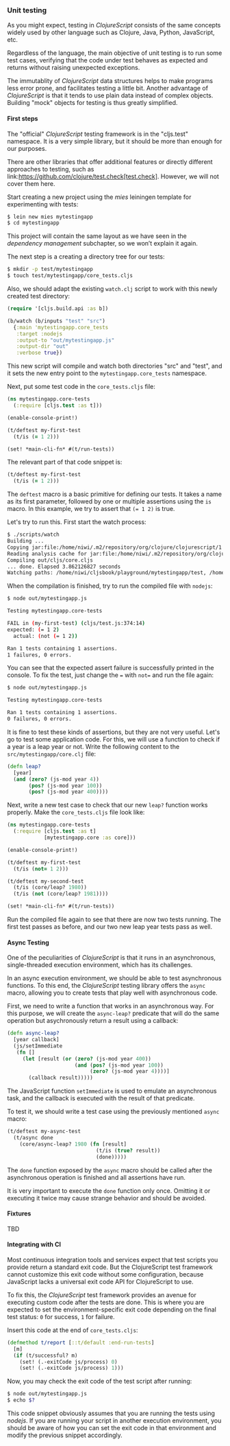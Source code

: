 ### Unit testing

As you might expect, testing in _ClojureScript_ consists of the same concepts widely
used by other language such as Clojure, Java, Python, JavaScript, etc.

Regardless of the language, the main objective of unit testing is to run some test
cases, verifying that the code under test behaves as expected and returns without
raising unexpected exceptions.

The immutablity of _ClojureScript_ data structures helps to make programs less error
prone, and facilitates testing a little bit. Another advantage of _ClojureScript_ is
that it tends to use plain data instead of complex objects. Building "mock" objects
for testing is thus greatly simplified.


#### First steps

The "official" _ClojureScript_ testing framework is in the "cljs.test" namespace. It is a very simple library, but it should be more than enough for our purposes.

There are other libraries that offer additional features or directly different approaches to testing, such as link:https://github.com/clojure/test.check[test.check]. However, we will not cover them here.

Start creating a new project using the *mies* leiningen template for experimenting with tests:

```bash
$ lein new mies mytestingapp
$ cd mytestingapp
```

This project will contain the same layout as we have seen in the *dependency management* subchapter, so we won’t explain it again.

The next step is a creating a directory tree for our tests:

```bash
$ mkdir -p test/mytestingapp
$ touch test/mytestingapp/core_tests.cljs
```

Also, we should adapt the existing `watch.clj` script to work with this newly created test directory:

```clojure
(require '[cljs.build.api :as b])

(b/watch (b/inputs "test" "src")
  {:main 'mytestingapp.core_tests
   :target :nodejs
   :output-to "out/mytestingapp.js"
   :output-dir "out"
   :verbose true})
```

This new script will compile and watch both directories "src" and "test", and it sets the new entry point to the `mytestingapp.core_tests` namespace.

Next, put some test code in the `core_tests.cljs` file:

```clojure
(ns mytestingapp.core-tests
  (:require [cljs.test :as t]))

(enable-console-print!)

(t/deftest my-first-test
  (t/is (= 1 2)))

(set! *main-cli-fn* #(t/run-tests))
```

The relevant part of that code snippet is:

```clojure
(t/deftest my-first-test
  (t/is (= 1 2)))
```

The `deftest` macro is a basic primitive for defining our tests. It takes a name as its first parameter, followed by one or multiple assertions using the `is` macro. In this example, we try to assert that `(= 1 2)` is true.

Let's try to run this. First start the watch process:

```bash
$ ./scripts/watch
Building ...
Copying jar:file:/home/niwi/.m2/repository/org/clojure/clojurescript/1.9.36/clojurescript-1.9.36.jar!/cljs/core.cljs to out/cljs/core.cljs
Reading analysis cache for jar:file:/home/niwi/.m2/repository/org/clojure/clojurescript/1.9.36/clojurescript-1.9.36.jar!/cljs/core.cljs
Compiling out/cljs/core.cljs
... done. Elapsed 3.862126827 seconds
Watching paths: /home/niwi/cljsbook/playground/mytestingapp/test, /home/niwi/cljsbook/playground/mytestingapp/src
```

When the compilation is finished, try to run the compiled file with `nodejs`:

```bash
$ node out/mytestingapp.js

Testing mytestingapp.core-tests

FAIL in (my-first-test) (cljs/test.js:374:14)
expected: (= 1 2)
  actual: (not (= 1 2))

Ran 1 tests containing 1 assertions.
1 failures, 0 errors.
```

You can see that the expected assert failure is successfully printed in the console. To fix the test, just change the `=` with `not=` and run the file again:

```bash
$ node out/mytestingapp.js

Testing mytestingapp.core-tests

Ran 1 tests containing 1 assertions.
0 failures, 0 errors.
```

It is fine to test these kinds of assertions, but they are not very useful. Let's go to test some application code. For this, we will use a function to check if a year is a leap year or not. Write the following content to the `src/mytestingapp/core.clj` file:

```clojure
(defn leap?
  [year]
  (and (zero? (js-mod year 4))
       (pos? (js-mod year 100))
       (pos? (js-mod year 400))))
```

Next, write a new test case to check that our new `leap?` function works properly. Make the `core_tests.cljs` file look like:

```clojure
(ns mytestingapp.core-tests
  (:require [cljs.test :as t]
            [mytestingapp.core :as core]))

(enable-console-print!)

(t/deftest my-first-test
  (t/is (not= 1 2)))

(t/deftest my-second-test
  (t/is (core/leap? 1980))
  (t/is (not (core/leap? 1981))))

(set! *main-cli-fn* #(t/run-tests))
```

Run the compiled file again to see that there are now two tests running.  The first test passes as before, and our two new leap year tests pass as well.


#### Async Testing

One of the peculiarities of _ClojureScript_ is that it runs in an asynchronous, single-threaded execution environment, which has its challenges.

In an async execution environment, we should be able to test asynchronous functions. To this end, the _ClojureScript_ testing library offers the `async` macro, allowing
you to create tests that play well with asynchronous code.

First, we need to write a function that works in an asynchronous way. For this purpose, we will create the `async-leap?` predicate that will do the same operation
but asychronously return a result using a callback:

```clojure
(defn async-leap?
  [year callback]
  (js/setImmediate
   (fn []
     (let [result (or (zero? (js-mod year 400))
                      (and (pos? (js-mod year 100))
                           (zero? (js-mod year 4))))]
       (callback result)))))
```

The JavaScript function `setImmediate` is used to emulate an asynchronous task, and the callback is executed with the result of that predicate.

To test it, we should write a test case using the previously mentioned `async` macro:

```clojure
(t/deftest my-async-test
  (t/async done
    (core/async-leap? 1980 (fn [result]
                             (t/is (true? result))
                             (done)))))
```

The `done` function exposed by the `async` macro should be called after the asynchronous operation is finished and all assertions have run.

It is very important to execute the `done` function only once. Omitting it or executing it twice may cause strange behavior and should be avoided.


#### Fixtures

TBD


#### Integrating with CI

Most continuous integration tools and services expect that test scripts you provide return a standard exit code. But the ClojureScript test framework cannot customize this exit code without some configuration, because JavaScript lacks a universal exit code API for ClojureScript to use.

To fix this, the _ClojureScript_ test framework provides an avenue for executing custom code after the tests are done. This is where you are expected to set the environment-specific exit code depending on the final test status: `0` for success,
`1` for failure.

Insert this code at the end of `core_tests.cljs`:

```clojure
(defmethod t/report [::t/default :end-run-tests]
  [m]
  (if (t/successful? m)
    (set! (.-exitCode js/process) 0)
    (set! (.-exitCode js/process) 1)))
```

Now, you may check the exit code of the test script after running:

```bash
$ node out/mytestingapp.js
$ echo $?
```

This code snippet obviously assumes that you are running the tests using *nodejs*. If you are running your script in another execution environment, you should be aware
of how you can set the exit code in that environment and modify the previous snippet accordingly.
